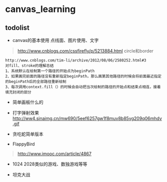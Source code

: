 # canvas_learning
## todolist
* canvas的基本使用
点线面、图片使用、文字
> http://www.cnblogs.com/cssfirefly/p/5213884.html circle和border
    
    http://www.cnblogs.com/tim-li/archive/2012/08/06/2580252.html#3
    对fill、stroke的理解总结
    1、系统默认在绘制第一个路径的开始点为beginPath
    2、如果画完前面的路径没有重新指定beginPath，那么画第其他路径的时候会将前面最近指定的beginPath后的全部路径重新绘制
    3、每次调用context.fill（）的时候会自动把当次绘制的路径的开始点和结束点相连，接着填充封闭的部分

* 简单画板什么的

* 打字弹射效果 http://ww4.sinaimg.cn/mw690/5eef6257gw1f8muv8b85vg209q06mhdv.gif

* 贪吃蛇简单版本

* FlappyBird
> http://www.imooc.com/article/4867

* 1024 2028类似的游戏、数独游戏等等

* 坦克大战